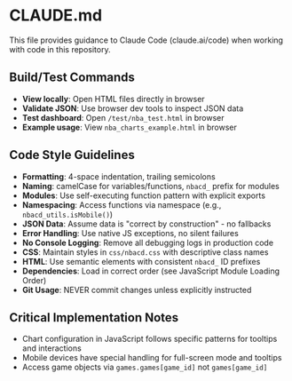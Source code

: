 # CLAUDE.md

This file provides guidance to Claude Code (claude.ai/code) when working with code in this repository.

## Build/Test Commands
- **View locally**: Open HTML files directly in browser
- **Validate JSON**: Use browser dev tools to inspect JSON data
- **Test dashboard**: Open `/test/nba_test.html` in browser
- **Example usage**: View `nba_charts_example.html` in browser

## Code Style Guidelines
- **Formatting**: 4-space indentation, trailing semicolons
- **Naming**: camelCase for variables/functions, `nbacd_` prefix for modules
- **Modules**: Use self-executing function pattern with explicit exports
- **Namespacing**: Access functions via namespace (e.g., `nbacd_utils.isMobile()`)
- **JSON Data**: Assume data is "correct by construction" - no fallbacks
- **Error Handling**: Use native JS exceptions, no silent failures
- **No Console Logging**: Remove all debugging logs in production code
- **CSS**: Maintain styles in `css/nbacd.css` with descriptive class names
- **HTML**: Use semantic elements with consistent `nbacd_` ID prefixes
- **Dependencies**: Load in correct order (see JavaScript Module Loading Order)
- **Git Usage**: NEVER commit changes unless explicitly instructed

## Critical Implementation Notes
- Chart configuration in JavaScript follows specific patterns for tooltips and interactions
- Mobile devices have special handling for full-screen mode and tooltips
- Access game objects via `games.games[game_id]` not `games[game_id]`